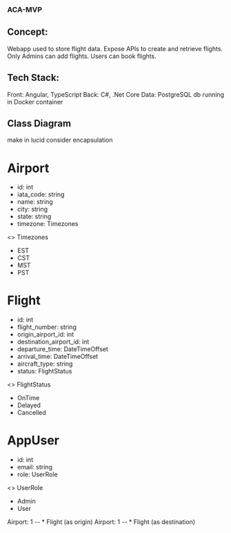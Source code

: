 ### ACA-MVP 
## Concept:
Webapp used to store flight data. Expose APIs to create and retrieve flights. Only Admins can add flights. Users can book flights.

## Tech Stack:
Front: Angular, TypeScript
Back: C#, .Net Core
Data: PostgreSQL db running in Docker container

## Class Diagram
make in lucid
consider encapsulation
# Airport
+ id: int
+ iata_code: string
+ name: string
+ city: string
+ state: string
+ timezone: Timezones

<<enumeration>> Timezones
- EST
- CST
- MST
- PST 

# Flight
+ id: int
+ flight_number: string
+ origin_airport_id: int
+ destination_airport_id: int
+ departure_time: DateTimeOffset
+ arrival_time: DateTimeOffset
+ aircraft_type: string
+ status: FlightStatus

<<enumeration>> FlightStatus
- OnTime
- Delayed
- Cancelled

# AppUser
+ id: int
+ email: string
+ role: UserRole

<<enumeration>> UserRole
- Admin
- User

Airport: 1 -- * Flight (as origin)
Airport: 1 -- * Flight (as destination)
